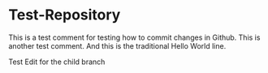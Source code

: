 # Test-Repository
This is a test comment for testing how to commit changes in Github.
This is another test comment.
And this is the traditional Hello World line.





Test Edit for the child branch
